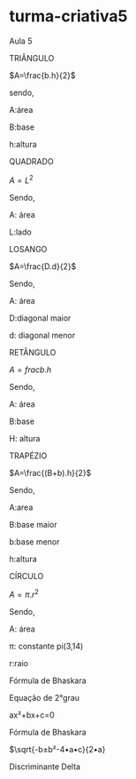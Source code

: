 # turma-criativa5
Aula 5


TRIÂNGULO 

$A=\frac{b.h}{2}$

sendo,

A:área

B:base

h:altura

QUADRADO 

$A=L^{2}$

Sendo,

A: área 

L:lado

LOSANGO 

$A=\frac{D.d}{2}$

Sendo,

A: área 

D:diagonal maior

d: diagonal menor

RETÂNGULO 

$A=frac{b.h}$

Sendo,

A: área 

B:base

H: altura 

TRAPÉZIO 

$A=\frac{(B+b).h}{2}$

Sendo,

A:area

B:base maior 

b:base menor

h:altura

CÍRCULO 

$A=π.r^{2}$

Sendo,

A: área 

π: constante pi(3,14)

r:raio

Fórmula de Bhaskara

Equação de 2°grau 

ax²+bx+c=0

Fórmula de Bhaskara

$\sqrt{-b±b²-4•a•c}{2•a}

Discriminante Delta


